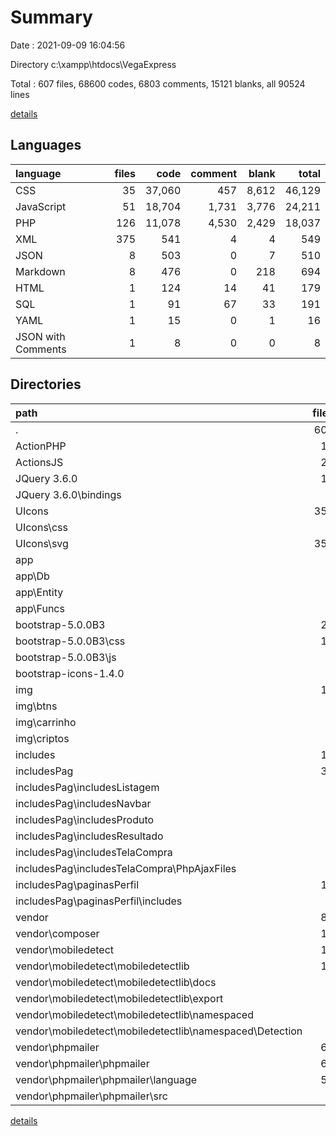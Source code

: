 # Summary

Date : 2021-09-09 16:04:56

Directory c:\xampp\htdocs\VegaExpress

Total : 607 files,  68600 codes, 6803 comments, 15121 blanks, all 90524 lines

[details](details.md)

## Languages
| language | files | code | comment | blank | total |
| :--- | ---: | ---: | ---: | ---: | ---: |
| CSS | 35 | 37,060 | 457 | 8,612 | 46,129 |
| JavaScript | 51 | 18,704 | 1,731 | 3,776 | 24,211 |
| PHP | 126 | 11,078 | 4,530 | 2,429 | 18,037 |
| XML | 375 | 541 | 4 | 4 | 549 |
| JSON | 8 | 503 | 0 | 7 | 510 |
| Markdown | 8 | 476 | 0 | 218 | 694 |
| HTML | 1 | 124 | 14 | 41 | 179 |
| SQL | 1 | 91 | 67 | 33 | 191 |
| YAML | 1 | 15 | 0 | 1 | 16 |
| JSON with Comments | 1 | 8 | 0 | 0 | 8 |

## Directories
| path | files | code | comment | blank | total |
| :--- | ---: | ---: | ---: | ---: | ---: |
| . | 607 | 68,600 | 6,803 | 15,121 | 90,524 |
| ActionPHP | 14 | 493 | 26 | 150 | 669 |
| ActionsJS | 29 | 330 | 23 | 122 | 475 |
| JQuery 3.6.0 | 10 | 6,284 | 117 | 167 | 6,568 |
| JQuery 3.6.0\bindings | 1 | 20 | 6 | 1 | 27 |
| UIcons | 355 | 1,439 | 1 | 4 | 1,444 |
| UIcons\css | 1 | 1,078 | 0 | 3 | 1,081 |
| UIcons\svg | 354 | 361 | 1 | 1 | 363 |
| app | 9 | 769 | 48 | 217 | 1,034 |
| app\Db | 1 | 103 | 20 | 34 | 157 |
| app\Entity | 7 | 575 | 16 | 171 | 762 |
| app\Funcs | 1 | 91 | 12 | 12 | 115 |
| bootstrap-5.0.0B3 | 22 | 45,750 | 1,664 | 11,451 | 58,865 |
| bootstrap-5.0.0B3\css | 16 | 33,860 | 136 | 8,033 | 42,029 |
| bootstrap-5.0.0B3\js | 6 | 11,890 | 1,528 | 3,418 | 16,836 |
| bootstrap-icons-1.4.0 | 1 | 3 | 0 | 0 | 3 |
| img | 19 | 157 | 3 | 3 | 163 |
| img\btns | 8 | 52 | 1 | 1 | 54 |
| img\carrinho | 1 | 1 | 0 | 0 | 1 |
| img\criptos | 5 | 5 | 0 | 0 | 5 |
| includes | 10 | 1,727 | 192 | 466 | 2,385 |
| includesPag | 36 | 3,761 | 374 | 969 | 5,104 |
| includesPag\includesListagem | 1 | 76 | 0 | 17 | 93 |
| includesPag\includesNavbar | 1 | 5 | 0 | 0 | 5 |
| includesPag\includesProduto | 1 | 4 | 0 | 0 | 4 |
| includesPag\includesResultado | 1 | 0 | 0 | 1 | 1 |
| includesPag\includesTelaCompra | 9 | 405 | 88 | 116 | 609 |
| includesPag\includesTelaCompra\PhpAjaxFiles | 3 | 78 | 38 | 26 | 142 |
| includesPag\paginasPerfil | 10 | 802 | 172 | 262 | 1,236 |
| includesPag\paginasPerfil\includes | 5 | 199 | 142 | 81 | 422 |
| vendor | 84 | 6,909 | 4,196 | 1,366 | 12,471 |
| vendor\composer | 10 | 798 | 162 | 224 | 1,184 |
| vendor\mobiledetect | 12 | 1,076 | 898 | 305 | 2,279 |
| vendor\mobiledetect\mobiledetectlib | 12 | 1,076 | 898 | 305 | 2,279 |
| vendor\mobiledetect\mobiledetectlib\docs | 4 | 67 | 0 | 23 | 90 |
| vendor\mobiledetect\mobiledetectlib\export | 1 | 28 | 32 | 8 | 68 |
| vendor\mobiledetect\mobiledetectlib\namespaced | 1 | 4 | 16 | 3 | 23 |
| vendor\mobiledetect\mobiledetectlib\namespaced\Detection | 1 | 4 | 16 | 3 | 23 |
| vendor\phpmailer | 61 | 5,032 | 3,135 | 833 | 9,000 |
| vendor\phpmailer\phpmailer | 61 | 5,032 | 3,135 | 833 | 9,000 |
| vendor\phpmailer\phpmailer\language | 52 | 1,019 | 321 | 156 | 1,496 |
| vendor\phpmailer\phpmailer\src | 5 | 3,688 | 2,768 | 579 | 7,035 |

[details](details.md)